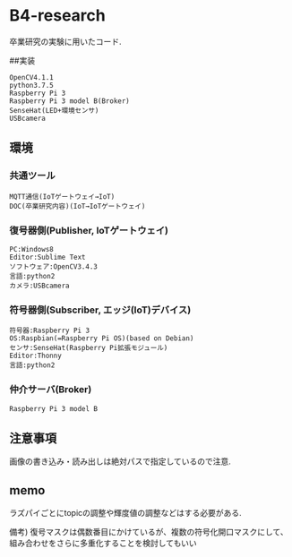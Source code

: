 # B4-research
卒業研究の実験に用いたコード. 

##実装
```
OpenCV4.1.1
python3.7.5
Raspberry Pi 3
Raspberry Pi 3 model B(Broker)
SenseHat(LED+環境センサ)
USBcamera
```

## 環境

### 共通ツール
```
MQTT通信(IoTゲートウェイ→IoT)
DOC(卒業研究内容)(IoT→IoTゲートウェイ)
```

### 復号器側(Publisher, IoTゲートウェイ)

```
PC:Windows8
Editor:Sublime Text
ソフトウェア:OpenCV3.4.3
言語:python2
カメラ:USBcamera
```

### 符号器側(Subscriber, エッジ(IoT)デバイス)
```
符号器:Raspberry Pi 3
OS:Raspbian(=Raspberry Pi OS)(based on Debian)
センサ:SenseHat(Raspberry Pi拡張モジュール)
Editor:Thonny
言語:python2
```

### 仲介サーバ(Broker)
```
Raspberry Pi 3 model B
```

## 注意事項

画像の書き込み・読み出しは絶対パスで指定しているので注意.

## memo 
ラズパイごとにtopicの調整や輝度値の調整などはする必要がある.

備考)
復号マスクは偶数番目にかけているが、複数の符号化開口マスクにして、組み合わせをさらに多重化することを検討してもいい
